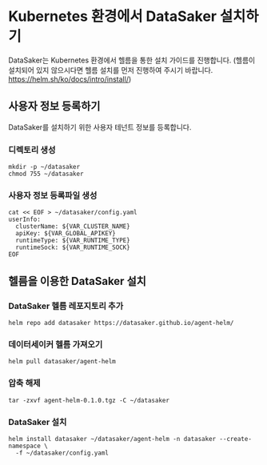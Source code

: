 # Kubernetes 환경에서 DataSaker 설치하기
DataSaker는 Kubernetes 환경에서 헬름을 통한 설치 가이드를 진행합니다. (헬름이 설치되어 있지 않으시다면 헬름 설치를 먼저 진행하여 주시기 바랍니다. https://helm.sh/ko/docs/intro/install/)

## 사용자 정보 등록하기
DataSaker를 설치하기 위한 사용자 테넌트 정보를 등록합니다.

### 디렉토리 생성
```shell
mkdir -p ~/datasaker
chmod 755 ~/datasaker
```
### 사용자 정보 등록파일 생성
```shell
cat << EOF > ~/datasaker/config.yaml
userInfo:
  clusterName: ${VAR_CLUSTER_NAME}
  apiKey: ${VAR_GLOBAL_APIKEY}
  runtimeType: ${VAR_RUNTIME_TYPE}
  runtimeSock: ${VAR_RUNTIME_SOCK}
EOF
```

## 헬름을 이용한 DataSaker 설치
### DataSaker 헬름 레포지토리 추가
```shell
helm repo add datasaker https://datasaker.github.io/agent-helm/
```
### 데이터세이커 헬름 가져오기
```shell
helm pull datasaker/agent-helm
```
### 압축 해제
```shell
tar -zxvf agent-helm-0.1.0.tgz -C ~/datasaker
```
### DataSaker 설치
```shell
helm install datasaker ~/datasaker/agent-helm -n datasaker --create-namespace \
  -f ~/datasaker/config.yaml
```
